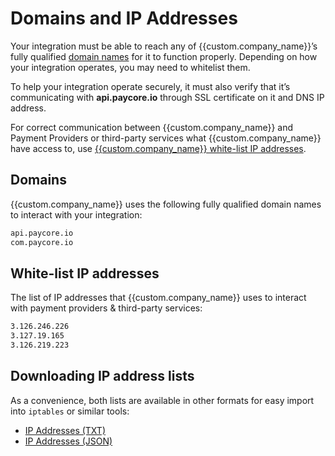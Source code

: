 # Domains and IP Addresses

Your integration must be able to reach any of {{custom.company_name}}’s fully qualified  [domain names](#domains)  for it to function properly. Depending on how your integration operates, you may need to whitelist them.

To help your integration operate securely, it must also verify that it’s communicating with  **api.paycore.io**  through SSL certificate on it and DNS IP address.

For correct communication between {{custom.company_name}} and Payment Providers or third-party services what {{custom.company_name}} have access to, use [{{custom.company_name}} white-list IP addresses](#white-list-ip-addresses).

## Domains

{{custom.company_name}} uses the following fully qualified domain names to interact with your integration:

```html
api.paycore.io
com.paycore.io
```

## White-list IP addresses

The list of IP addresses that {{custom.company_name}} uses to interact with payment providers & third-party services:

``` html
3.126.246.226
3.127.19.165
3.126.219.223
```

## Downloading IP address lists

As a convenience, both lists are available in other formats for easy import into `iptables` or similar tools:

- [IP Addresses (TXT)](/integration/ips_access.txt)
- [IP Addresses (JSON)](/integration/ips_access.json)
